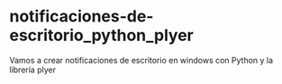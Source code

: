 # notificaciones-de-escritorio_python_plyer
Vamos a crear notificaciones de escritorio en windows con Python y la librería plyer
